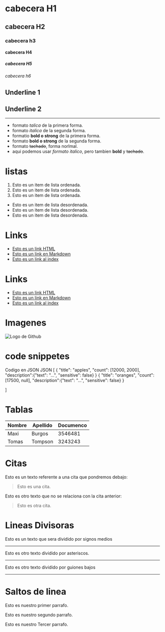 # cabecera H1
## cabecera H2 
### cabecera h3
#### cabecera H4
##### cabecera H5
###### cabecera h6 

Underline 1 
-----------
 Underline 2
 -----------
 -----------

- formato *talica* de la primera forma.
- formato _italica_ de la segunda forma.
- formatio **bold o strong** de la primera forma.
- formato __bold o strong__ de la segunda forma.
- formato ~~tachado~~, forma norlmal.
- aqui podemos usar *formato italico*, pero tambien **bold** y ~~tachado~~.

# listas
1. Esto es un item de lista  ordenada.
2. Esto es un item de lista  ordenada.
3. Esto es un item de lista  ordenada.
- Esto es un item de lista  desordenada.
- Esto es un item de lista  desordenada.
- Esto es un item de lista  desordenada.
 
 # Links
- <a href="https://WWW.google.com">Esto es un link HTML</a>
- [Esto es un link en Markdown](https://www.gogle.com)
- [Esto es un link al index](index.html)

# Links
- <a href="https://WWW.google.com">Esto es un link HTML</a>
- [Esto es un link en Markdown](https://www.gogle.com)
- [Esto es un link al index](index.html)

# Imagenes
![Logo de Github ](https://cloud-elements.com/wp-content/uploads/2019/01/github-logo-6004.jpg)

# code snippetes
Codigo en JSON
JSON
[
    {
        "title": "apples",
        "count": [12000, 2000],
        "description":{"text": "...", "sensitive": false}
    }
    {
        "title": "oranges",
        "count": [17500, null],
        "description":{"text": "...", "sensitive": false}
    }

]



# Tablas
| Nombre | Apellido | Documenco|
| -------| ---------|----------|
| Maxi | Burgos | 3546481 |
| Tomas | Tompson | 3243243 |

# Citas
Esto es un texto referente a una cita que pondremos debajo:
> Esto es una cita.

Esto es otro texto que no se relaciona con la cita anterior:
> Esto es otra cita.

# Lineas Divisoras
Esto es un texto que sera dividido por signos medios

---
Esto es otro texto dividido por asteriscos.

***

Esto es otro texto dividido por guiones bajos

___

# Saltos de linea
Esto es nuestro primer parrafo.

Esto es nuestro segundo
 parrafo.

Esto es nuestro Tercer parrafo.
